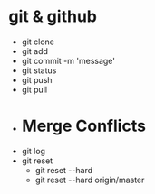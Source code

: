 # git & github

  - git clone <url>
  - git add <filename>
  - git commit -m 'message'
  - git status
  - git push
  - git pull
  - # Merge Conflicts
  - git log
  - git reset
    - git reset --hard <commit>
    - git reset --hard origin/master
  
